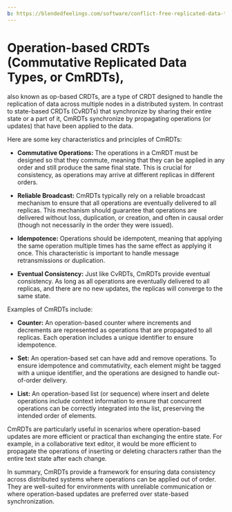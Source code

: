 ```yaml
---
b: https://blendedfeelings.com/software/conflict-free-replicated-data-types/commutative-replicated-data-types.md
---
```


# Operation-based CRDTs (Commutative Replicated Data Types, or CmRDTs), 
also known as op-based CRDTs, are a type of CRDT designed to handle the replication of data across multiple nodes in a distributed system. In contrast to state-based CRDTs (CvRDTs) that synchronize by sharing their entire state or a part of it, CmRDTs synchronize by propagating operations (or updates) that have been applied to the data.

Here are some key characteristics and principles of CmRDTs:

- **Commutative Operations:** The operations in a CmRDT must be designed so that they commute, meaning that they can be applied in any order and still produce the same final state. This is crucial for consistency, as operations may arrive at different replicas in different orders.

- **Reliable Broadcast:** CmRDTs typically rely on a reliable broadcast mechanism to ensure that all operations are eventually delivered to all replicas. This mechanism should guarantee that operations are delivered without loss, duplication, or creation, and often in causal order (though not necessarily in the order they were issued).

- **Idempotence:** Operations should be idempotent, meaning that applying the same operation multiple times has the same effect as applying it once. This characteristic is important to handle message retransmissions or duplication.

- **Eventual Consistency:** Just like CvRDTs, CmRDTs provide eventual consistency. As long as all operations are eventually delivered to all replicas, and there are no new updates, the replicas will converge to the same state.

Examples of CmRDTs include:

- **Counter:** An operation-based counter where increments and decrements are represented as operations that are propagated to all replicas. Each operation includes a unique identifier to ensure idempotence.

- **Set:** An operation-based set can have add and remove operations. To ensure idempotence and commutativity, each element might be tagged with a unique identifier, and the operations are designed to handle out-of-order delivery.

- **List:** An operation-based list (or sequence) where insert and delete operations include context information to ensure that concurrent operations can be correctly integrated into the list, preserving the intended order of elements.

CmRDTs are particularly useful in scenarios where operation-based updates are more efficient or practical than exchanging the entire state. For example, in a collaborative text editor, it would be more efficient to propagate the operations of inserting or deleting characters rather than the entire text state after each change.

In summary, CmRDTs provide a framework for ensuring data consistency across distributed systems where operations can be applied out of order. They are well-suited for environments with unreliable communication or where operation-based updates are preferred over state-based synchronization.